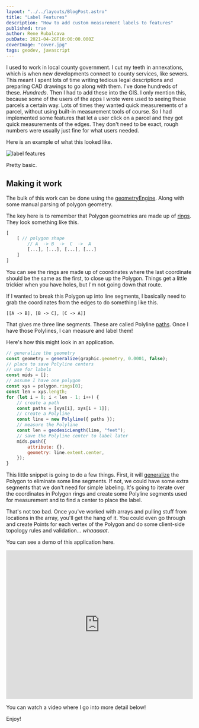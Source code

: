 ```yaml
---
layout: "../../layouts/BlogPost.astro"
title: "Label Features"
description: "How to add custom measurement labels to features"
published: true
author: Rene Rubalcava
pubDate: 2021-04-26T10:00:00.000Z
coverImage: "cover.jpg"
tags: geodev, javascript
---
```


I used to work in local county government. I cut my teeth in annexations, which is when new developments connect to county services, like sewers. This meant I spent lots of time writing tedious legal descriptions and preparing CAD drawings to go along with them. I've done hundreds of these. _Hundreds_. Then I had to add these into the GIS. I only mention this, because some of the users of the apps I wrote were used to seeing these parcels a certain way. Lots of times they wanted quick measurements of a parcel, without using built-in measurement tools of course. So I had implemented some features that let a user click on a parcel and they got quick measurements of the edges. They don't need to be exact, rough numbers were usually just fine for what users needed.

Here is an example of what this looked like.

![label features](images/label.gif)

Pretty basic.

## Making it work

The bulk of this work can be done using the [geometryEngine](https://developers.arcgis.com/javascript/latest/api-reference/esri-geometry-geometryEngine.html). Along with some manual parsing of polygon geometry.

The key here is to remember that Polygon geometries are made up of [rings](https://developers.arcgis.com/javascript/latest/api-reference/esri-geometry-Polygon.html#rings). They look something like this.

```js
[
    [ // polygon shape
        // A  -> B  ->  C  ->  A
        [...], [...], [...], [...]
    ]
]
```

You can see the rings are made up of coordinates where the last coordinate should be the same as the first, to close up the Polygon. Things get a little trickier when you have holes, but I'm not going down that route.

If I wanted to break this Polygon up into line segments, I basically need to grab the coordinates from the edges to do something like this.

```
[[A -> B], [B -> C], [C -> A]]
```

That gives me three line segments. These are called Polyline [paths](https://developers.arcgis.com/javascript/latest/api-reference/esri-geometry-Polyline.html#paths). Once I have those Polylines, I can measure and label them!

Here's how this might look in an application.

```js
// generalize the geometry
const geometry = generalize(graphic.geometry, 0.0001, false);
// place to save Polyline centers
// use for labels
const mids = [];
// assume I have one polygon
const xys = polygon.rings[0];
const len = xys.length;
for (let i = 0; i < len - 1; i++) {
    // create a path
    const paths = [xys[i], xys[i + 1]];
    // create a Polyline
    const line = new Polyline({ paths });
    // measure the Polyline
    const len = geodesicLength(line, "feet");
    // save the Polyline center to label later
    mids.push({
        attribute: {},
        geometry: line.extent.center,
    });
}
```

This little snippet is going to do a few things. First, it will [generalize](https://developers.arcgis.com/javascript/latest/api-reference/esri-geometry-geometryEngine.html#generalize) the Polygon to eliminate some line segments. If not, we could have some extra segments that we don't need for simple labeling. It's going to iterate over the coordinates in Polygon rings and create some Polyline segments used for measurement and to find a center to place the label.

That's not too bad. Once you've worked with arrays and pulling stuff from locations in the array, you'll get the hang of it. You could even go through and create Points for each vertex of the Polygon and do some client-side topology rules and validation... _whaaaaat_.

You can see a demo of this application here.

<iframe height="400" style="width: 100%;" scrolling="no" title="Measure Polygon Lengths" src="https://codepen.io/odoe/embed/preview/VwPVyMp?height=300&theme-id=39013&default-tab=js,result" frameborder="no" loading="lazy" allowtransparency="true" allowfullscreen="true">
  See the Pen <a href='https://codepen.io/odoe/pen/VwPVyMp'>Measure Polygon Lengths</a> by Rene Rubalcava
  (<a href='https://codepen.io/odoe'>@odoe</a>) on <a href='https://codepen.io'>CodePen</a>.
</iframe>

You can watch a video where I go into more detail below!

<lite-youtube videoid="YCJjT5qi0S8"></lite-youtube>

Enjoy!
